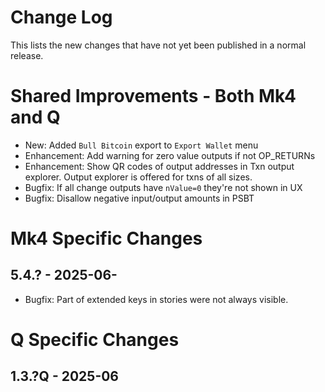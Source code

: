 # Change Log

This lists the new changes that have not yet been published in a normal release.

# Shared Improvements - Both Mk4 and Q

- New: Added `Bull Bitcoin` export to `Export Wallet` menu
- Enhancement: Add warning for zero value outputs if not OP_RETURNs
- Enhancement: Show QR codes of output addresses in Txn output explorer. Output explorer is offered for txns of all sizes.
- Bugfix: If all change outputs have `nValue=0` they're not shown in UX
- Bugfix: Disallow negative input/output amounts in PSBT

# Mk4 Specific Changes

## 5.4.? - 2025-06-

- Bugfix: Part of extended keys in stories were not always visible.


# Q Specific Changes

## 1.3.?Q - 2025-06


